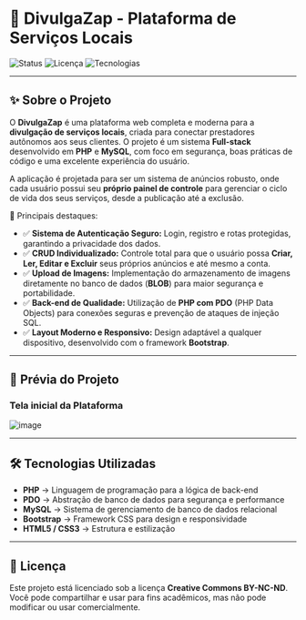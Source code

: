 # 🚀 DivulgaZap - Plataforma de Serviços Locais

![Status](https://img.shields.io/badge/Status-Concluído-brightgreen?style=for-the-badge)
![Licença](https://img.shields.io/badge/Licença-CC--BY--NC--ND-blue?style=for-for-the-badge)
![Tecnologias](https://img.shields.io/badge/PHP-MySQL%20%7C%20PDO%20%7C%20Bootstrap-orange?style=for-the-badge)

---

## ✨ Sobre o Projeto

O **DivulgaZap** é uma plataforma web completa e moderna para a **divulgação de serviços locais**, criada para conectar prestadores autônomos aos seus clientes. O projeto é um sistema **Full-stack** desenvolvido em **PHP** e **MySQL**, com foco em segurança, boas práticas de código e uma excelente experiência do usuário.

A aplicação é projetada para ser um sistema de anúncios robusto, onde cada usuário possui seu **próprio painel de controle** para gerenciar o ciclo de vida dos seus serviços, desde a publicação até a exclusão.

🔹 Principais destaques:

* ✅ **Sistema de Autenticação Seguro:** Login, registro e rotas protegidas, garantindo a privacidade dos dados.
* ✅ **CRUD Individualizado:** Controle total para que o usuário possa **Criar, Ler, Editar e Excluir** seus próprios anúncios e até mesmo a conta.
* ✅ **Upload de Imagens:** Implementação do armazenamento de imagens diretamente no banco de dados (**BLOB**) para maior segurança e portabilidade.
* ✅ **Back-end de Qualidade:** Utilização de **PHP com PDO** (PHP Data Objects) para conexões seguras e prevenção de ataques de injeção SQL.
* ✅ **Layout Moderno e Responsivo:** Design adaptável a qualquer dispositivo, desenvolvido com o framework **Bootstrap**.

---

## 📸 Prévia do Projeto

### Tela inicial da Plataforma

![image](https://github.com/user-attachments/assets/e68ee1b3-5105-488b-988f-ad04317e9565)

---

## 🛠️ Tecnologias Utilizadas

* **PHP** → Linguagem de programação para a lógica de back-end
* **PDO** → Abstração de banco de dados para segurança e performance
* **MySQL** → Sistema de gerenciamento de banco de dados relacional
* **Bootstrap** → Framework CSS para design e responsividade
* **HTML5 / CSS3** → Estrutura e estilização

---

## 📜 Licença

Este projeto está licenciado sob a licença **Creative Commons BY-NC-ND**.
Você pode compartilhar e usar para fins acadêmicos, mas não pode modificar ou usar comercialmente.
